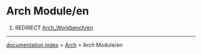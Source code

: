 # Arch Module/en
1.  REDIRECT [Arch\_Workbench/en](Arch_Workbench/en.md)

---
[documentation index](../README.md) > [Arch](Arch_Workbench.md) > Arch Module/en
